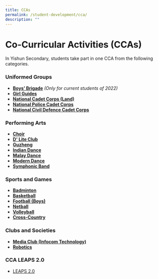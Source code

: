 ```yaml
---
title: CCAs
permalink: /student-development/cca/
description: ""
---
```

Co-Curricular Activities (CCAs)
===============================

In Yishun Secondary, students take part in one CCA from the following categories. 

### Uniformed Groups

* **[Boys’ Brigade](/cca/UniformedGroups/boysbrigade/)** *(Only for current students of 2022)*
* **[Girl Guides](/cca/UniformedGroups/girlguides/)**
* **[National Cadet Corps (Land)](/cca/UniformedGroups/ncc/)**
* **[National Police Cadet Corps](/cca/UniformedGroups/npcc/)**
* **[National Civil Defence Cadet Corps](/cca/UniformedGroups/ncdcc/)**



### Performing Arts
* **[Choir](/cca/PerformingArts/choir/)**
* **[D' Lite Club](/cca/PerformingArts/dliteclub/)**
* **[Guzheng](/cca/PerformingArts/guzheng/)**
* **[Indian Dance](/cca/PerformingArts/indiandance/)**
* **[Malay Dance](/cca/PerformingArts/malaydance/)**
* **[Modern Dance](/cca/PerformingArts/moderndance/)**
* **[Symphonic Band](/cca/PerformingArts/symphonicband/)**


### Sports and Games
* **[Badminton](/cca/Sports-and-Games/badminton/)**
* **[Basketball](/cca/Sports-and-Games/basketball/)**
* **[Football (Boys)](/cca/Sports-and-Games/football/)**
* **[Netball](/cca/Sports-and-Games/netball/)**
* **[Volleyball](/cca/Sports-and-Games/volleyball/)**
* **[Cross-Country](/cca/Sports-and-Games/crosscountry/)**


### Clubs and Societies
* **[Media Club (Infocom Technology)](/cca/Clubs-and-Societies/mediaclub/)**
* **[Robotics](/cca/Clubs-and-Societies/robotics/)**


### CCA LEAPS 2.0

*   [LEAPS 2.0](https://yishunsec.moe.edu.sg/qql/slot/u276/Holistic%20Education/Student%20Development/CCA/CCA%20LEAPS%202.0/LEAPS-2.0-Parents.pdf)